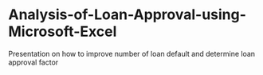 # Analysis-of-Loan-Approval-using-Microsoft-Excel
Presentation on how to improve number of loan default and determine loan approval factor
